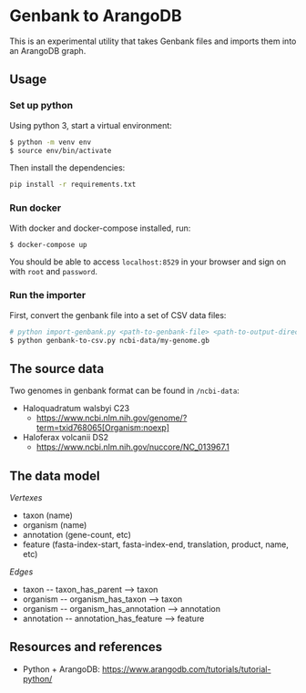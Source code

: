 # Genbank to ArangoDB

This is an experimental utility that takes Genbank files and imports them into an ArangoDB graph.

## Usage

### Set up python

Using python 3, start a virtual environment:

```sh
$ python -m venv env
$ source env/bin/activate
```

Then install the dependencies:

```sh
pip install -r requirements.txt
```

### Run docker

With docker and docker-compose installed, run:

```sh
$ docker-compose up
```

You should be able to access `localhost:8529` in your browser and sign on with `root` and `password`. 

### Run the importer

First, convert the genbank file into a set of CSV data files:

```sh
# python import-genbank.py <path-to-genbank-file> <path-to-output-directory>
$ python genbank-to-csv.py ncbi-data/my-genome.gb
```

## The source data

Two genomes in genbank format can be found in `/ncbi-data`:
* Haloquadratum walsbyi C23
  * https://www.ncbi.nlm.nih.gov/genome/?term=txid768065[Organism:noexp]
* Haloferax volcanii DS2
  * https://www.ncbi.nlm.nih.gov/nuccore/NC_013967.1

## The data model

_Vertexes_
* taxon (name)
* organism (name)
* annotation (gene-count, etc)
* feature (fasta-index-start, fasta-index-end, translation, product, name, etc)

_Edges_
* taxon -- taxon_has_parent --> taxon
* organism -- organism_has_taxon --> taxon
* organism -- organism_has_annotation --> annotation
* annotation -- annotation_has_feature --> feature

## Resources and references

* Python + ArangoDB: https://www.arangodb.com/tutorials/tutorial-python/
